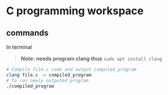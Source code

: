 # C programming workspace 

## commands
In terminal
> **Note: needs program clang thus** `sudo apt install clang`

```bash
# Compile file.c code and output compuled_program
clang file.c -o compiled_program
# To run newly outputed program
./compiled_program
```